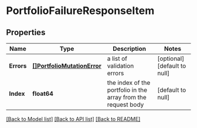 # PortfolioFailureResponseItem

## Properties
Name | Type | Description | Notes
------------ | ------------- | ------------- | -------------
**Errors** | [**[]PortfolioMutationError**](PortfolioMutationError.md) | a list of validation errors | [optional] [default to null]
**Index** | **float64** | the index of the portfolio in the array from the request body | [default to null]

[[Back to Model list]](../README.md#documentation-for-models) [[Back to API list]](../README.md#documentation-for-api-endpoints) [[Back to README]](../README.md)


